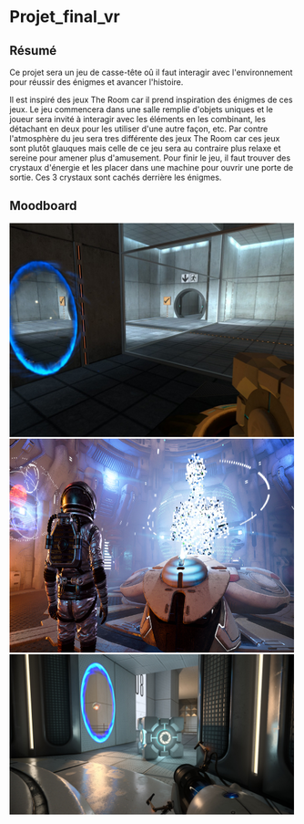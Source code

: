# Projet_final_vr

## Résumé

Ce projet sera un jeu de casse-tête oû il faut interagir avec l'environnement pour réussir des énigmes et avancer l'histoire.

Il est inspiré des jeux The Room car il prend inspiration des énigmes de ces jeux.
Le jeu commencera dans une salle remplie d'objets uniques et le joueur sera invité à interagir avec les éléments en les combinant, les détachant en deux pour les utiliser d'une autre façon, etc.
Par contre l'atmosphère du jeu sera tres différente des jeux The Room car ces jeux sont plutôt glauques mais celle de ce jeu sera au contraire plus relaxe et sereine pour amener plus d'amusement.
Pour finir le jeu, il faut trouver des crystaux d'énergie et les placer dans une machine pour ouvrir une porte de sortie. Ces 3 crystaux sont cachés derrière les énigmes.

## Moodboard

<img src="medias/ss_3164c436ce7708dcf0f46bb4569e7f7b83ccb01e.1920x1080.jpg" style="width: 500px;"></img>
<img src="medias/ss_eb9d1821f0f97b77d30c843ffb9ceb2ac7d91995.1920x1080.jpg" style="width: 500px; height: 375px"></img>
<img src="medias/ss_b424e267490caf252513b4acb60f8445fc6993dc.1920x1080.jpg" style="width: 500px;"></img>
